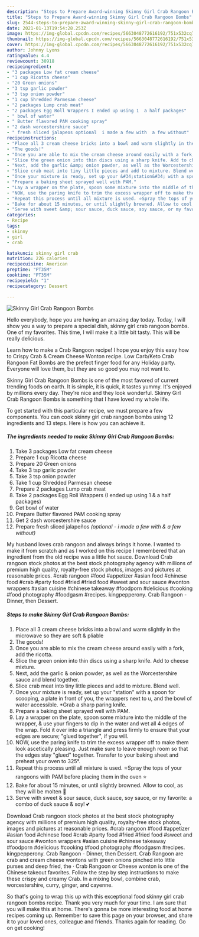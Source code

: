 ```yaml
---
description: "Steps to Prepare Award-winning Skinny Girl Crab Rangoon Bombs"
title: "Steps to Prepare Award-winning Skinny Girl Crab Rangoon Bombs"
slug: 2544-steps-to-prepare-award-winning-skinny-girl-crab-rangoon-bombs
date: 2021-01-13T19:54:28.253Z
image: https://img-global.cpcdn.com/recipes/5663048772616192/751x532cq70/skinny-girl-crab-rangoon-bombs-recipe-main-photo.jpg
thumbnail: https://img-global.cpcdn.com/recipes/5663048772616192/751x532cq70/skinny-girl-crab-rangoon-bombs-recipe-main-photo.jpg
cover: https://img-global.cpcdn.com/recipes/5663048772616192/751x532cq70/skinny-girl-crab-rangoon-bombs-recipe-main-photo.jpg
author: Johnny Lyons
ratingvalue: 4.4
reviewcount: 30918
recipeingredient:
- "3 packages Low fat cream cheese"
- "1 cup Ricotta cheese"
- "20 Green onions"
- "3 tsp garlic powder"
- "3 tsp onion powder"
- "1 cup Shredded Parmesan cheese"
- "2 packages Lump crab meat"
- "2 packages Egg Roll Wrappers I ended up using 1  a half packages"
- " bowl of water"
- " Butter flavored PAM cooking spray"
- "2 dash worcestershire sauce"
- " fresh sliced jalapeos optional  i made a few with  a few without"
recipeinstructions:
- "Place all 3 cream cheese bricks into a bowl and warm slightly in the microwave so they are soft &amp; pliable"
- "The goods!"
- "Once you are able to mix the cream cheese around easily with a fork, add the ricotta."
- "Slice the green onion into thin discs using a sharp knife. Add to cheese mixture."
- "Next, add the garlic &amp; onion powder, as well as the Worcestershire sauce and blend together."
- "Slice crab meat into tiny little pieces and add to mixture. Blend well."
- "Once your mixture is ready, set up your &#34;station&#34; with a spoon for scooping, a plate in front of you, the wrappers next to u, and the bowl of water accessible. *Grab a sharp paring knife."
- "Prepare a baking sheet sprayed well with PAM."
- "Lay a wrapper on the plate, spoon some mixture into the middle of the wrapper, &amp; use your fingers to dip in the water and wet all 4 edges of the wrap. Fold it over into a triangle and press firmly to ensure that your edges are secure; &#34;glued together&#34;, if you will."
- "NOW, use the paring knife to trim the excess wrapper off to make them look ascetically pleasing. Just make sure to leave enough room so that the edges stay &#34;glued&#34; together. Transfer to your baking sheet and preheat your oven to 325°."
- "Repeat this process until all mixture is used. ⭐Spray the tops of your rangoons with PAM before placing them in the oven ⭐"
- "Bake for about 15 minutes, or until slightly browned. Allow to cool, as they will be molten 🌋"
- "Serve with sweet &amp; sour sauce, duck sauce, soy sauce, or my favorite: a combo of duck sauce &amp; soy! 💕"
categories:
- Recipe
tags:
- skinny
- girl
- crab

katakunci: skinny girl crab 
nutrition: 226 calories
recipecuisine: American
preptime: "PT35M"
cooktime: "PT35M"
recipeyield: "1"
recipecategory: Dessert

---
```



![Skinny Girl Crab Rangoon Bombs](https://img-global.cpcdn.com/recipes/5663048772616192/751x532cq70/skinny-girl-crab-rangoon-bombs-recipe-main-photo.jpg)

Hello everybody, hope you are having an amazing day today. Today, I will show you a way to prepare a special dish, skinny girl crab rangoon bombs. One of my favorites. This time, I will make it a little bit tasty. This will be really delicious.

Learn how to make a Crab Rangoon recipe! I hope you enjoy this easy how to Crispy Crab &amp; Cream Cheese Wonton recipe. Low Carb/Keto Crab Rangoon Fat Bombs are the prefect finger food for any Holiday party. Everyone will love them, but they are so good you may not want to.

Skinny Girl Crab Rangoon Bombs is one of the most favored of current trending foods on earth. It is simple, it is quick, it tastes yummy. It's enjoyed by millions every day. They're nice and they look wonderful. Skinny Girl Crab Rangoon Bombs is something that I have loved my whole life.


To get started with this particular recipe, we must prepare a few components. You can cook skinny girl crab rangoon bombs using 12 ingredients and 13 steps. Here is how you can achieve it.

<!--inarticleads1-->

##### The ingredients needed to make Skinny Girl Crab Rangoon Bombs:

1. Take 3 packages Low fat cream cheese
1. Prepare 1 cup Ricotta cheese
1. Prepare 20 Green onions
1. Take 3 tsp garlic powder
1. Take 3 tsp onion powder
1. Take 1 cup Shredded Parmesan cheese
1. Prepare 2 packages Lump crab meat
1. Take 2 packages Egg Roll Wrappers (I ended up using 1 &amp; a half packages)
1. Get  bowl of water
1. Prepare  Butter flavored PAM cooking spray
1. Get 2 dash worcestershire sauce
1. Prepare  fresh sliced jalapeños *(optional - i made a few with &amp; a few without)*


My husband loves crab rangoon and always brings it home. I wanted to make it from scratch and as I worked on this recipe I remembered that an ingredient from the old recipe was a little hot sauce. Download Crab rangoon stock photos at the best stock photography agency with millions of premium high quality, royalty-free stock photos, images and pictures at reasonable prices. #crab rangoon #food #appetizer #asian food #chinese food #crab #party food #fried #fried food #sweet and sour sauce #wonton wrappers #asian cuisine #chinese takeaway #foodporn #delicious #cooking #food photography #foodgasm #recipes. kingpepperony. Crab Rangoon - Dinner, then Dessert. 

<!--inarticleads2-->

##### Steps to make Skinny Girl Crab Rangoon Bombs:

1. Place all 3 cream cheese bricks into a bowl and warm slightly in the microwave so they are soft &amp; pliable
1. The goods!
1. Once you are able to mix the cream cheese around easily with a fork, add the ricotta.
1. Slice the green onion into thin discs using a sharp knife. Add to cheese mixture.
1. Next, add the garlic &amp; onion powder, as well as the Worcestershire sauce and blend together.
1. Slice crab meat into tiny little pieces and add to mixture. Blend well.
1. Once your mixture is ready, set up your &#34;station&#34; with a spoon for scooping, a plate in front of you, the wrappers next to u, and the bowl of water accessible. *Grab a sharp paring knife.
1. Prepare a baking sheet sprayed well with PAM.
1. Lay a wrapper on the plate, spoon some mixture into the middle of the wrapper, &amp; use your fingers to dip in the water and wet all 4 edges of the wrap. Fold it over into a triangle and press firmly to ensure that your edges are secure; &#34;glued together&#34;, if you will.
1. NOW, use the paring knife to trim the excess wrapper off to make them look ascetically pleasing. Just make sure to leave enough room so that the edges stay &#34;glued&#34; together. Transfer to your baking sheet and preheat your oven to 325°.
1. Repeat this process until all mixture is used. ⭐Spray the tops of your rangoons with PAM before placing them in the oven ⭐
1. Bake for about 15 minutes, or until slightly browned. Allow to cool, as they will be molten 🌋
1. Serve with sweet &amp; sour sauce, duck sauce, soy sauce, or my favorite: a combo of duck sauce &amp; soy! 💕


Download Crab rangoon stock photos at the best stock photography agency with millions of premium high quality, royalty-free stock photos, images and pictures at reasonable prices. #crab rangoon #food #appetizer #asian food #chinese food #crab #party food #fried #fried food #sweet and sour sauce #wonton wrappers #asian cuisine #chinese takeaway #foodporn #delicious #cooking #food photography #foodgasm #recipes. kingpepperony. Crab Rangoon - Dinner, then Dessert. Crab Rangoon are crab and cream cheese wontons with green onions pinched into little purses and deep fried, the · Crab Rangoon or Cheese wonton is one of the Chinese takeout favorites. Follow the step by step instructions to make these crispy and creamy Crab. In a mixing bowl, combine crab, worcestershire, curry, ginger, and cayenne. 

So that's going to wrap this up with this exceptional food skinny girl crab rangoon bombs recipe. Thank you very much for your time. I am sure that you will make this at home. There's gonna be more interesting food at home recipes coming up. Remember to save this page on your browser, and share it to your loved ones, colleague and friends. Thanks again for reading. Go on get cooking!
